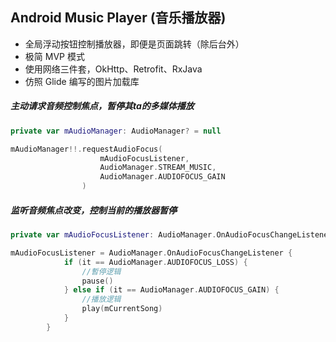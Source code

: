 ## Android Music Player (音乐播放器)

- 全局浮动按钮控制播放器，即便是页面跳转（除后台外）
- 极简 MVP 模式
- 使用网络三件套，OkHttp、Retrofit、RxJava
- 仿照 Glide 编写的图片加载库


##### 主动请求音频控制焦点，暂停其ta的多媒体播放
```kotlin
private var mAudioManager: AudioManager? = null

mAudioManager!!.requestAudioFocus(
                    mAudioFocusListener,
                    AudioManager.STREAM_MUSIC,
                    AudioManager.AUDIOFOCUS_GAIN
                )
```

##### 监听音频焦点改变，控制当前的播放器暂停
```kotlin
private var mAudioFocusListener: AudioManager.OnAudioFocusChangeListener? = null

mAudioFocusListener = AudioManager.OnAudioFocusChangeListener {
            if (it == AudioManager.AUDIOFOCUS_LOSS) {
                //暫停逻辑
                pause()
            } else if (it == AudioManager.AUDIOFOCUS_GAIN) {
                //播放逻辑
                play(mCurrentSong)
            }
        }
```